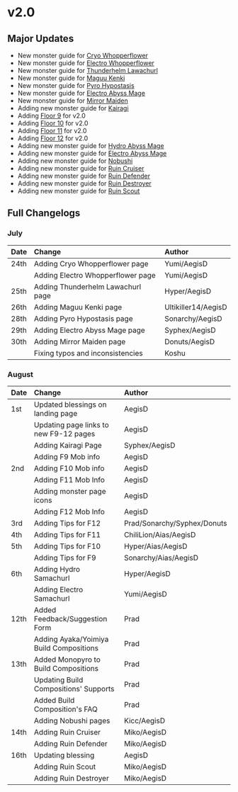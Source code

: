 # v2.0

## Major Updates

* New monster guide for [Cryo Whopperflower](../../monsters/animals/cryo-whopperflower.md)
* New monster guide for [Electro Whopperflower](../../monsters/animals/electro-whopperflower.md)
* New monster guide for [Thunderhelm Lawachurl](../../monsters/hilichurls/thunderhelm-lawachurl.md)
* New monster guide for [Maguu Kenki](../../monsters/elites/maguu-kenki.md)
* New monster guide for [Pyro Hypostasis](../../monsters/elites/pyro-hypostasis.md)
* New monster guide for [Electro Abyss Mage](../../monsters/abyss-order/electro-abyss-mage.md)
* New monster guide for [Mirror Maiden](../../monsters/fatui/mirror-maiden.md)
* Adding new monster guide for [Kairagi](../../monsters/untitled/kairagi.md)
* Adding [Floor 9](../../floors/spire/floor-9.md) for v2.0
* Adding [Floor 10](../../floors/spire/floor-10.md) for v2.0
* Adding [Floor 11](../../floors/spire/floor-11.md) for v2.0
* Adding [Floor 12](../../floors/spire/floor-12.md) for v2.0
* Adding new monster guide for [Hydro Abyss Mage](../../monsters/abyss-order/hydro-abyss-mage.md)
* Adding new monster guide for [Electro Abyss Mage](../../monsters/abyss-order/electro-abyss-mage.md)
* Adding new monster guide for [Nobushi](../../monsters/untitled/nobushi.md)
* Adding new monster guide for [Ruin Cruiser](../../monsters/ruin-constructs/ruin-cruiser.md)
* Adding new monster guide for [Ruin Defender](../../monsters/ruin-constructs/ruin-defender.md)
* Adding new monster guide for [Ruin Destroyer](../../monsters/ruin-constructs/ruin-destroyer.md)
* Adding new monster guide for [Ruin Scout](../../monsters/ruin-constructs/ruin-scout.md)

## Full Changelogs

### July

| Date | Change | Author |
| :--- | :--- | :--- |
| 24th | Adding Cryo Whopperflower page | Yumi/AegisD |
|  | Adding Electro Whopperflower page | Yumi/AegisD |
| 25th | Adding Thunderhelm Lawachurl page | Hyper/AegisD |
| 26th | Adding Maguu Kenki page | Ultikiller14/AegisD |
| 28th | Adding Pyro Hypostasis page | Sonarchy/AegisD |
| 29th | Adding Electro Abyss Mage page | Syphex/AegisD |
| 30th | Adding Mirror Maiden page | Donuts/AegisD |
|  | Fixing typos and inconsistencies | Koshu |

### August

| Date | Change | Author |
| :--- | :--- | :--- |
| 1st | Updated blessings on landing page | AegisD |
|  | Updating page links to new F9-12 pages | AegisD |
|  | Adding Kairagi Page | Syphex/AegisD |
|  | Adding F9 Mob info | AegisD |
| 2nd | Adding F10 Mob info | AegisD |
|  | Adding F11 Mob Info | AegisD |
|  | Adding monster page icons | AegisD |
|  | Adding F12 Mob Info | AegisD |
| 3rd | Adding Tips for F12 | Prad/Sonarchy/Syphex/Donuts |
| 4th | Adding Tips for F11 | ChiliLion/Aias/AegisD |
| 5th | Adding Tips for F10 | Hyper/Aias/AegisD |
|  | Adding Tips for F9 | Sonarchy/Aias/AegisD |
| 6th | Adding Hydro Samachurl | Hyper/AegisD |
|  | Adding Electro Samachurl | Yumi/AegisD |
| 12th | Added Feedback/Suggestion Form | Prad |
|  | Adding Ayaka/Yoimiya Build Compositions | Prad |
| 13th | Added Monopyro to Build Compositions | Prad |
|  | Updating Build Compositions' Supports | Prad |
|  | Added Build Composition's FAQ | Prad |
|  | Adding Nobushi pages | Kicc/AegisD |
| 14th | Adding Ruin Cruiser | Miko/AegisD |
|  | Adding Ruin Defender | Miko/AegisD |
| 16th | Updating blessing | AegisD |
|  | Adding Ruin Scout | Miko/AegisD |
|  | Adding Ruin Destroyer | Miko/AegisD |



